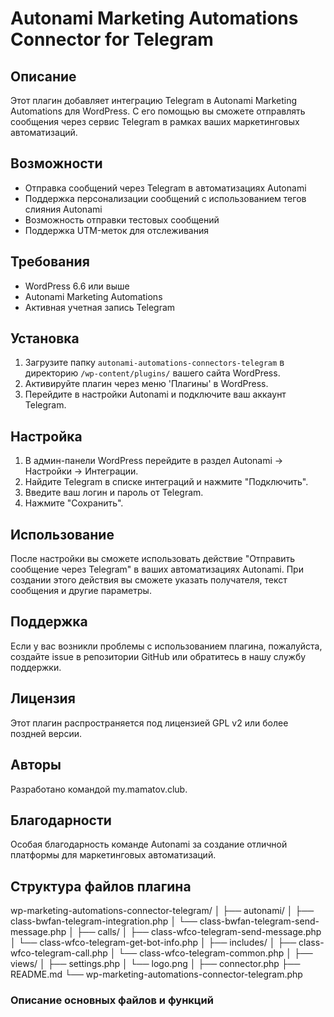 # Autonami Marketing Automations Connector for Telegram

## Описание

Этот плагин добавляет интеграцию Telegram в Autonami Marketing Automations для WordPress. С его помощью вы сможете отправлять сообщения через сервис Telegram в рамках ваших маркетинговых автоматизаций.

## Возможности

- Отправка сообщений через Telegram в автоматизациях Autonami
- Поддержка персонализации сообщений с использованием тегов слияния Autonami
- Возможность отправки тестовых сообщений
- Поддержка UTM-меток для отслеживания

## Требования

- WordPress 6.6 или выше
- Autonami Marketing Automations
- Активная учетная запись Telegram

## Установка

1. Загрузите папку `autonami-automations-connectors-telegram` в директорию `/wp-content/plugins/` вашего сайта WordPress.
2. Активируйте плагин через меню 'Плагины' в WordPress.
3. Перейдите в настройки Autonami и подключите ваш аккаунт Telegram.

## Настройка

1. В админ-панели WordPress перейдите в раздел Autonami -> Настройки -> Интеграции.
2. Найдите Telegram в списке интеграций и нажмите "Подключить".
3. Введите ваш логин и пароль от Telegram.
4. Нажмите "Сохранить".

## Использование

После настройки вы сможете использовать действие "Отправить сообщение через Telegram" в ваших автоматизациях Autonami. При создании этого действия вы сможете указать получателя, текст сообщения и другие параметры.

## Поддержка

Если у вас возникли проблемы с использованием плагина, пожалуйста, создайте issue в репозитории GitHub или обратитесь в нашу службу поддержки.

## Лицензия

Этот плагин распространяется под лицензией GPL v2 или более поздней версии.

## Авторы

Разработано командой my.mamatov.club.

## Благодарности

Особая благодарность команде Autonami за создание отличной платформы для маркетинговых автоматизаций.

## Структура файлов плагина


wp-marketing-automations-connector-telegram/
│
├── autonami/
│   ├── class-bwfan-telegram-integration.php
│   └── class-bwfan-telegram-send-message.php
│
├── calls/
│   ├── class-wfco-telegram-send-message.php
│   └── class-wfco-telegram-get-bot-info.php
│
├── includes/
│   ├── class-wfco-telegram-call.php
│   └── class-wfco-telegram-common.php
│
├── views/
│   ├── settings.php
│   └── logo.png
│
├── connector.php
├── README.md
└── wp-marketing-automations-connector-telegram.php


### Описание основных файлов и функций